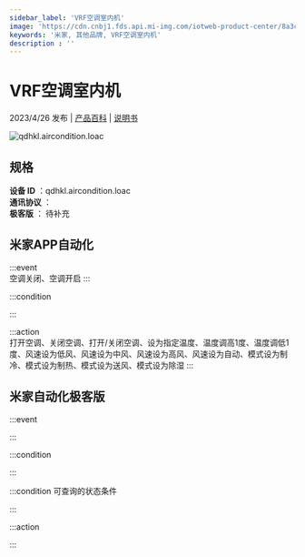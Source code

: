 ```yaml
---
sidebar_label: 'VRF空调室内机'
image: 'https://cdn.cnbj1.fds.api.mi-img.com/iotweb-product-center/8a3ca6053c406051d3285dc52c1c705a_1676257887380.png?GalaxyAccessKeyId=AKVGLQWBOVIRQ3XLEW&Expires=9223372036854775807&Signature=N0CA9jqmttG8/KQef3I5oIyznWI='
keywords: '米家, 其他品牌, VRF空调室内机'
description : ''
---
```

# VRF空调室内机

2023/4/26 发布 | [产品百科](https://home.mi.com/webapp/content/baike/product/index.html?model=qdhkl.aircondition.loac/) | [说明书](https://home.mi.com/views/introduction.html?model=qdhkl.aircondition.loac&region=cn)

![qdhkl.aircondition.loac](https://cdn.cnbj1.fds.api.mi-img.com/iotweb-product-center/8a3ca6053c406051d3285dc52c1c705a_1676257887380.png?GalaxyAccessKeyId=AKVGLQWBOVIRQ3XLEW&Expires=9223372036854775807&Signature=N0CA9jqmttG8/KQef3I5oIyznWI=)

## 规格  
> 
**设备 ID** ：qdhkl.aircondition.loac  
**通讯协议** ：  
**极客版**  ： 待补充 


## 米家APP自动化  

:::event  
空调关闭、空调开启
:::

:::condition  

:::

:::action   
打开空调、关闭空调、打开/关闭空调、设为指定温度、温度调高1度、温度调低1度、风速设为低风、风速设为中风、风速设为高风、风速设为自动、模式设为制冷、模式设为制热、模式设为送风、模式设为除湿
:::

## 米家自动化极客版  

:::event  

:::

:::condition  

:::

:::condition 可查询的状态条件  

:::

:::action  

:::

        
